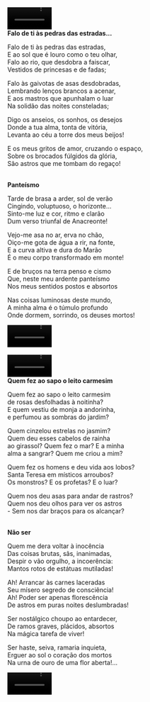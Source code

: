 <div class="lado-a-lado">
<video controls width="100">
  <source src="../media/videos/2025-10-29-Sonetos-de-Florbela-Espanca/falo-de-ti-as-pedras-das-estradas.mp4" type="video/mp4">
  Seu navegador não suporta vídeo HTML5.
</video>

<div><strong>Falo de ti às pedras das estradas...</strong>

<p>Falo de ti às pedras das estradas,<br/>
E ao sol que é louro como o teu olhar,<br/>
Falo ao rio, que desdobra a faiscar,<br/>
Vestidos de princesas e de fadas;</p>

<p>Falo às gaivotas de asas desdobradas,<br/>
Lembrando lenços brancos a acenar,<br/>
E aos mastros que apunhalam o luar<br/>
Na solidão das noites consteladas;</p>

<p>Digo os anseios, os sonhos, os desejos<br/>
Donde a tua alma, tonta de vitória,<br/>
Levanta ao céu a torre dos meus beijos!</p>

<p>E os meus gritos de amor, cruzando o espaço,<br/>
Sobre os brocados fúlgidos da glória,<br/>
São astros que me tombam do regaço!</p>
</div>
</div>

<br/> 

<div class='lado-a-lado'>
<div><strong>Panteísmo</strong>
<p>Tarde de brasa a arder, sol de verão<br/>
Cingindo, voluptuoso, o horizonte...<br/>
Sinto-me luz e cor, ritmo e clarão<br/>
Dum verso triunfal de Anacreonte!</p>

<p>Vejo-me asa no ar, erva no chão,<br/>
Oiço-me gota de água a rir, na fonte,<br/>
E a curva altiva e dura do Marão<br/>
É o meu corpo transformado em monte!</p>

<p>E de bruços na terra penso e cismo<br/>
Que, neste meu ardente panteísmo<br/>
Nos meus sentidos postos e absortos</p>

<p>Nas coisas luminosas deste mundo,<br/>
A minha alma é o túmulo profundo<br/>
Onde dormem, sorrindo, os deuses mortos!</p>
</div>

<video controls width="100">
  <source src="../media/videos/2025-10-29-Sonetos-de-Florbela-Espanca/panteismo.mp4" type="video/mp4">
  Seu navegador não suporta vídeo HTML5.
</video>
</div>

<br/> 

<div class='lado-a-lado'>
<video controls width="100">
  <source src="../media/videos/2025-10-29-Sonetos-de-Florbela-Espanca/quem-fez-ao-sapo.mp4" type="video/mp4">
  Seu navegador não suporta vídeo HTML5.
</video>

<div><strong>Quem fez ao sapo o leito carmesim</strong>
<p>Quem fez ao sapo o leito carmesim<br/>
de rosas desfolhadas à noitinha?<br/>
E quem vestiu de monja a andorinha,<br/>
e perfumou as sombras do jardim?</p>

<p>Quem cinzelou estrelas no jasmim?<br/>
Quem deu esses cabelos de rainha<br/>
ao girassol? Quem fez o mar? E a minha<br/>
alma a sangrar? Quem me criou a mim?</p>

<p>Quem fez os homens e deu vida aos lobos?<br/>
Santa Teresa em místicos arroubos?<br/>
Os monstros? E os profetas? E o luar?</p>

<p>Quem nos deu asas para andar de rastros?<br/>
Quem nos deu olhos para ver os astros<br/>
- Sem nos dar braços para os alcançar?</p>
</div>

</div>

<br/> 

<div class='lado-a-lado'>
<div>
<strong>Não ser</strong>
<p>Quem me dera voltar à inocência<br/>
Das coisas brutas, sãs, inanimadas,<br/>
Despir o vão orgulho, a incoerência:<br/>
Mantos rotos de estátuas mutiladas!</p>

<p>Ah! Arrancar às carnes laceradas<br/>
Seu mísero segredo de consciência!<br/>
Ah! Poder ser apenas florescência<br/>
De astros em puras noites deslumbradas!</p>

<p>Ser nostálgico choupo ao entardecer,<br/>
De ramos graves, plácidos, absortos<br/>
Na mágica tarefa de viver!</p>

<p>Ser haste, seiva, ramaria inquieta,<br/>
Erguer ao sol o coração dos mortos<br/>
Na urna de ouro de uma flor aberta!...<p>
</div>

<video controls width="100">
  <source src="../media/videos/2025-10-29-Sonetos-de-Florbela-Espanca/nao-ser.mp4" type="video/mp4">
  Seu navegador não suporta vídeo HTML5.
</video>

</div>